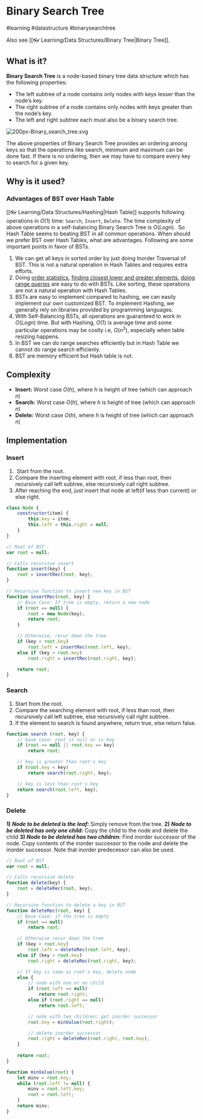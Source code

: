# Binary Search Tree
#learning #datastructure  #binarysearchtree

Also see [[👓 Learning/Data Structures/Binary Tree|Binary Tree]].

## What is it?
**Binary Search Tree** is a node-based binary tree data structure which has the following properties:

- The left subtree of a node contains only nodes with keys lesser than the node’s key.
- The right subtree of a node contains only nodes with keys greater than the node’s key.
- The left and right subtree each must also be a binary search tree.

![200px-Binary_search_tree.svg](https://media.geeksforgeeks.org/wp-content/uploads/BSTSearch.png "Click to enlarge")

The above properties of Binary Search Tree provides an ordering among keys so that the operations like search, minimum and maximum can be done fast. If there is no ordering, then we may have to compare every key to search for a given key.

## Why is it used?
### Advantages of BST over Hash Table
[[👓 Learning/Data Structures/Hashing|Hash Table]] supports following operations in $O(1)$ time: `Search`, `Insert`, `Delete`. The time complexity of above operations in a self-balancing Binary Search Tree is $O(Logn)$.  So Hash Table seems to beating BST in all common operations. When should we prefer BST over Hash Tables, what are advantages. Following are some important points in favor of BSTs.

1. We can get all keys in sorted order by just doing Inorder Traversal of BST. This is not a natural operation in Hash Tables and requires extra efforts.
2. Doing [order statistics](https://www.geeksforgeeks.org/find-k-th-smallest-element-in-bst-order-statistics-in-bst/), [finding closest lower and greater elements](https://www.geeksforgeeks.org/floor-and-ceil-from-a-bst/), [doing range queries](https://www.geeksforgeeks.org/print-bst-keys-in-the-given-range/) are easy to do with BSTs. Like sorting, these operations are not a natural operation with Hash Tables.
3. BSTs are easy to implement compared to hashing, we can easily implement our own customized BST. To implement Hashing, we generally rely on libraries provided by programming languages.
4. With Self-Balancing BSTs, all operations are guaranteed to work in $O(Logn)$ time. But with Hashing, $O(1)$ is average time and some particular operations may be costly i.e, $O(n^2)$, especially when table resizing happens.
5. In BST we can do range searches efficiently but in Hash Table we cannot do range search efficienly.
6. BST are memory efficient but Hash table is not.

## Complexity
- **Insert:** Worst case $O(h)$, where $h$ is height of tree (which can approach $n$)
- **Search:** Worst case $O(h)$, where $h$ is height of tree (which can approach $n$)
- **Delete:** Worst case $O(h)$, where $h$ is height of tree (which can approach $n$)

## Implementation
### Insert
1.   Start from the root. 
2.  Compare the inserting element with root, if less than root, then recursively call left subtree, else recursively call right subtree. 
3.  After reaching the end, just insert that node at left(if less than current) or else right.

```javascript
class Node {
	constructor(item) {
		this.key = item;
		this.left = this.right = null;
	}
}

// Root of BST
var root = null;

// Calls recursive insert
function insert(key) {
	root = insertRec(root, key);
}

// Recursive function to insert new key in BST
function insertRec(root, key) {
	// Base Case: If tree is empty, return a new node
	if (root == null) {
		root = new Node(key);
		return root;
	} 

	// Otherwise, recur down the tree
	if (key < root.key)
		root.left = insertRec(root.left, key);
	else if (key > root.key)
		root.right = insertRec(root.right, key);

	return root;
}
```

### Search
1.  Start from the root. 
2.  Compare the searching element with root, if less than root, then recursively call left subtree, else recursively call right subtree. 
3.  If the element to search is found anywhere, return true, else return false.

```javascript
function search (root, key) {
	// base case: root is null or is key
	if (root == null || root.key == key)
		return root;

	// key is greater than root's key
	if (root.key < key)
		return search(root.right, key);

	// key is less than root's key
	return search(root.left, key);
}
```

### Delete
**1)** _**Node to be deleted is the**_ _**leaf:**_ Simply remove from the tree.
**2)** _**Node to be deleted has only one child:**_ Copy the child to the node and delete the child
**3)** _**Node to be deleted has two children:**_ Find inorder successor of the node. Copy contents of the inorder successor to the node and delete the inorder successor. Note that inorder predecessor can also be used.

```javascript
// Root of BST
var root = null;

// Calls recursive delete
function delete(key) {
	root = deleteRec(root, key);
}

// Recursive function to delete a key in BST
function deleteRec(root, key) {
	// Base Case: if the tree is empty
	if (root == null)
		return root;

	// Otherwise recur down the tree
	if (key < root.key)
		root.left = deleteRec(root.left, key);
	else if (key > root.key)
		root.right = deleteRec(root.right, key);

	// If key is same as root's key, delete node
	else {
		// node with one or no child
		if (root.left == null)
			return root.right;
		else if (root.right == null)
			return root.left;

		// node with two children: get inorder successor
		root.key = minValue(root.right);

		// delete inorder successor
		root.right = deleteRec(root.right, root.key);
	}
	
	return root;
}

function minValue(root) {
	let minv = root.key;
	while (root.left != null) {
		minv = root.left.key;
		root = root.left;
	}
	return minv;
}
```
